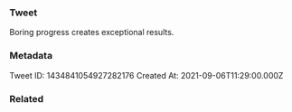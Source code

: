 ### Tweet
Boring progress creates exceptional results.

### Metadata
Tweet ID: 1434841054927282176
Created At: 2021-09-06T11:29:00.000Z

### Related

